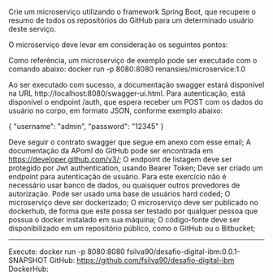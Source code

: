Crie um microserviço utilizando o framework Spring Boot, que recupere o resumo de todos os repositórios do GitHub para um determinado usuário deste serviço.
 
O microserviço deve levar em consideração os seguintes pontos:
  
  Como referência, um microserviço de exemplo pode ser executado com o comando abaixo:
    docker run -p 8080:8080 renansies/microservice:1.0
 
Ao ser executado com sucesso, a documentação swagger estará disponível na URL http://localhost:8080/swagger-ui.html. Para autenticação, está disponível o endpoint /auth, que espera receber um POST com os dados do usuário no corpo, em formato JSON, conforme exemplo abaixo:
 
{
"username": "admin",
"password": "12345"
}

Deve seguir o contrato swagger que segue em anexo com esse email;
A documentação da APomI do GitHub pode ser encontrada em https://developer.github.com/v3/;
O endpoint de listagem deve ser protegido por Jwt authentication, usando Bearer Token;
Deve ser criado um endpoint para autenticação de usuário. Para este exercício não é necessário usar banco de dados, ou quaisquer outros provedores de autorização. Pode ser usado uma base de usuários hard coded;
O microserviço deve ser dockerizado;
O microserviço deve ser publicado no dockerhub, de forma que este possa ser testado por qualquer pessoa que possua o docker instalado em sua máquina;
O código-fonte deve ser disponibilizado em um repositório público, como o GitHub ou o Bitbucket;

-------------------------------------------------------------------------------------------------------------------

Execute: docker run -p 8080:8080 fsilva90/desafio-digital-ibm:0.0.1-SNAPSHOT
GitHub: https://github.com/fsilva90/desafio-digital-ibm
DockerHub: 